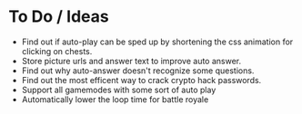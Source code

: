 # To Do / Ideas

- Find out if auto-play can be sped up by shortening the css animation for clicking on chests.
- Store picture urls and answer text to improve auto answer.
- Find out why auto-answer doesn't recognize some questions.
- Find out the most efficent way to crack crypto hack passwords.
- Support all gamemodes with some sort of auto play
- Automatically lower the loop time for battle royale